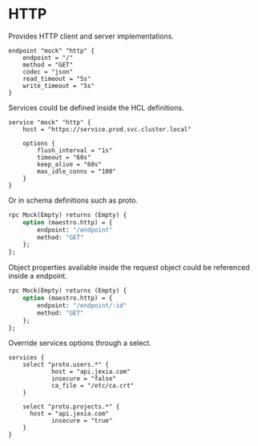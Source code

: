 # HTTP

Provides HTTP client and server implementations.

```hcl
endpoint "mock" "http" {
	endpoint = "/"
	method = "GET"
	codec = "json"
	read_timeout = "5s"
	write_timeout = "5s"
}
```

Services could be defined inside the HCL definitions.

```hcl
service "mock" "http" {
	host = "https://service.prod.svc.cluster.local"

	options {
		flush_interval = "1s"
		timeout = "60s"
		keep_alive = "60s"
		max_idle_conns = "100"
	}
}
```

Or in schema definitions such as proto.

```proto
rpc Mock(Empty) returns (Empty) {
	option (maestro.http) = {
		endpoint: "/endpoint"
		method: "GET"
	};
};
```

Object properties available inside the request object could be referenced inside a endpoint.

```proto
rpc Mock(Empty) returns (Empty) {
	option (maestro.http) = {
		endpoint: "/endpoint/:id"
		method: "GET"
	};
};
```

Override services options through a select.

```hcl
services {
    select "proto.users.*" {
			host = "api.jexia.com"
			insecure = "false"
			ca_file = "/etc/ca.crt"
    }

    select "proto.projects.*" {
      host = "api.jexia.com"
			insecure = "true"
    }
}
```